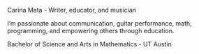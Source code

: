 Carina Mata - Writer, educator, and musician

I’m passionate about communication, guitar performance, math, programming, and empowering others through education.

Bachelor of Science and Arts in Mathematics - UT Austin

<!---
I’m currently learning AWS, building project-based approaches to math and science education, and practicing guitar. 


carinam17/carinam17 is a ✨ special ✨ repository because its `README.md` (this file) appears on your GitHub profile.
You can click the Preview link to take a look at your changes.
--->
